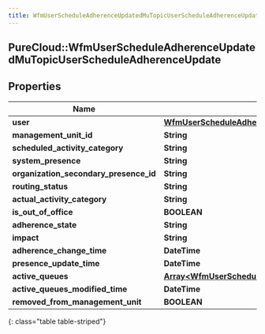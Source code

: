```yaml
---
title: WfmUserScheduleAdherenceUpdatedMuTopicUserScheduleAdherenceUpdate
---
```

## PureCloud::WfmUserScheduleAdherenceUpdatedMuTopicUserScheduleAdherenceUpdate

## Properties

|Name | Type | Description | Notes|
|------------ | ------------- | ------------- | -------------|
| **user** | [**WfmUserScheduleAdherenceUpdatedMuTopicUserReference**](WfmUserScheduleAdherenceUpdatedMuTopicUserReference.html) |  | [optional] |
| **management_unit_id** | **String** |  | [optional] |
| **scheduled_activity_category** | **String** |  | [optional] |
| **system_presence** | **String** |  | [optional] |
| **organization_secondary_presence_id** | **String** |  | [optional] |
| **routing_status** | **String** |  | [optional] |
| **actual_activity_category** | **String** |  | [optional] |
| **is_out_of_office** | **BOOLEAN** |  | [optional] |
| **adherence_state** | **String** |  | [optional] |
| **impact** | **String** |  | [optional] |
| **adherence_change_time** | **DateTime** |  | [optional] |
| **presence_update_time** | **DateTime** |  | [optional] |
| **active_queues** | [**Array&lt;WfmUserScheduleAdherenceUpdatedMuTopicQueueReference&gt;**](WfmUserScheduleAdherenceUpdatedMuTopicQueueReference.html) |  | [optional] |
| **active_queues_modified_time** | **DateTime** |  | [optional] |
| **removed_from_management_unit** | **BOOLEAN** |  | [optional] |
{: class="table table-striped"}


